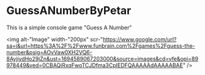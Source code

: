 # GuessANumberByPetar
This is a simple console game "Guess A Number"

<img alt-"Image" width-"200px" scr-"https://www.google.com/url?sa=i&url=https%3A%2F%2Fwww.funbrain.com%2Fgames%2Fguess-the-number&psig=AOvVaw0XH2VQ6-8AyjiydHo29jZn&ust=1694589067203000&source=images&cd=vfe&opi=89978449&ved=0CBAQjRxqFwoTCJDfma3CpIEDFQAAAAAdAAAAABAE" />
